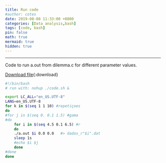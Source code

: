 ```yaml
---
title: Run code
#author: cotes
date: 2019-08-08 11:33:00 +0800
categories: [Data analysis,bash]
tags: [code, bash]
pin: false
math: true
mermaid: true
hidden: true
---
```



<hr>


Code to run a.out from dilemma.c for different parameter values. 

[Download file](/files/scripts/data_analysis/run.sh){:download}

```bash
#!/bin/bash
# run with: nohup ./code.sh &

export LC_ALL="en_US.UTF-8"
LANG=en_US.UTF-8
for k in $(seq 1 1 10) #repetiçoes
do
#for j in $(seq 0. 0.1 1.5) #gama
#do
	for i in $(seq 4.5 0.1 6.5) #r
	do
	./a.out $i 0.0 0.0   #> dados_r"$i".dat
	sleep 1s
	#echo $i $j 
	done
#done
done
```
